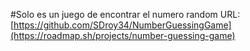 #Solo es un juego de encontrar el numero random
URL: [https://github.com/SDroy34/NumberGuessingGame](https://roadmap.sh/projects/number-guessing-game)
